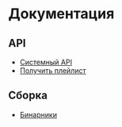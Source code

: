 # Документация

## API

- [Системный API](api/system_api.md)
- [Получить плейлист](api/get.md)

## Сборка

- [Бинарники](build_binaries.md)